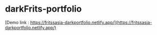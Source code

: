 # darkFrits-portfolio



[Demo link : https://fritssasia-darkportfolio.netlify.app/](https://fritssasia-darkportfolio.netlify.app/)